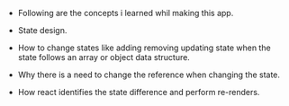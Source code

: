 - Following are the concepts i learned whil making this app.

- State design.
- How to change states like adding removing updating state when the state follows an array or object data structure.
- Why there is a need to change the reference when changing the state.
- How react identifies the state difference and perform re-renders.

